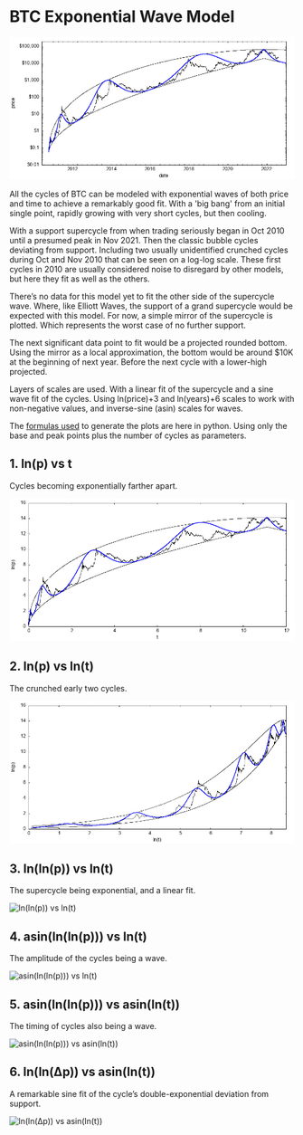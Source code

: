 # BTC Exponential Wave Model

![p vs d](plot/p%20vs%20d.png)

All the cycles of BTC can be modeled with exponential waves of both price and time to achieve a remarkably good fit. With a 'big bang' from an initial single point, rapidly growing with very short cycles, but then cooling.

With a support supercycle from when trading seriously began in Oct 2010 until a presumed peak in Nov 2021. Then the classic bubble cycles deviating from support. Including two usually unidentified crunched cycles during Oct and Nov 2010 that can be seen on a log-log scale. These first cycles in 2010 are usually considered noise to disregard by other models, but here they fit as well as the others.

There’s no data for this model yet to fit the other side of the supercycle wave. Where, like Elliott Waves, the support of a grand supercycle would be expected with this model. For now, a simple mirror of the supercycle is plotted. Which represents the worst case of no further support.

The next significant data point to fit would be a projected rounded bottom. Using the mirror as a local approximation, the bottom would be around $10K at the beginning of next year. Before the next cycle with a lower-high projected.

Layers of scales are used. With a linear fit of the supercycle and a sine wave fit of the cycles. Using ln(price)+3 and ln(years)+6 scales to work with non-negative values, and inverse-sine (asin) scales for waves.

The [formulas used](formulas.py) to generate the plots are here in python. Using only the base and peak points plus the number of cycles as parameters.

## 1. ln(p) vs t

Cycles becoming exponentially farther apart.

![ln(p) vs t](plot/ln(p)%20vs%20t.png)

## 2. ln(p) vs ln(t)

The crunched early two cycles.

![ln(p) vs ln(t)](plot/ln(p)%20vs%20ln(t).png)

## 3. ln(ln(p)) vs ln(t)

The supercycle being exponential, and a linear fit.

![ln(ln(p)) vs ln(t)](plot/ln(ln(p))%20vs%20ln(t).png)

## 4. asin(ln(ln(p))) vs ln(t)

The amplitude of the cycles being a wave.

![asin(ln(ln(p))) vs ln(t)](plot/asin(ln(ln(p)))%20vs%20ln(t).png)

## 5. asin(ln(ln(p))) vs asin(ln(t))

The timing of cycles also being a wave.

![asin(ln(ln(p))) vs asin(ln(t))](plot/asin(ln(ln(p)))%20vs%20asin(ln(t)).png)

## 6. ln(ln(Δp)) vs asin(ln(t))

A remarkable sine fit of the cycle’s double-exponential deviation from support.

![ln(ln(Δp)) vs asin(ln(t))](plot/ln(ln(dp))%20vs%20asin(ln(t)).png)
